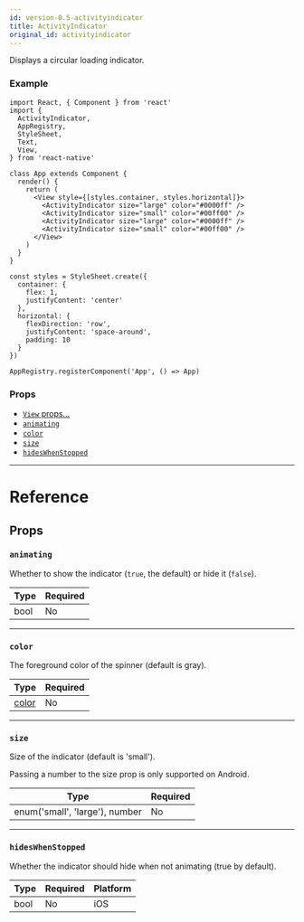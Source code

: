 ```yaml
---
id: version-0.5-activityindicator
title: ActivityIndicator
original_id: activityindicator
---
```


Displays a circular loading indicator.

### Example

```ReactNativeWebPlayer
import React, { Component } from 'react'
import {
  ActivityIndicator,
  AppRegistry,
  StyleSheet,
  Text,
  View,
} from 'react-native'

class App extends Component {
  render() {
    return (
      <View style={[styles.container, styles.horizontal]}>
        <ActivityIndicator size="large" color="#0000ff" />
        <ActivityIndicator size="small" color="#00ff00" />
        <ActivityIndicator size="large" color="#0000ff" />
        <ActivityIndicator size="small" color="#00ff00" />
      </View>
    )
  }
}

const styles = StyleSheet.create({
  container: {
    flex: 1,
    justifyContent: 'center'
  },
  horizontal: {
    flexDirection: 'row',
    justifyContent: 'space-around',
    padding: 10
  }
})

AppRegistry.registerComponent('App', () => App)
```

### Props

- [`View` props...](view.md#props)
- [`animating`](activityindicator.md#animating)
- [`color`](activityindicator.md#color)
- [`size`](activityindicator.md#size)
- [`hidesWhenStopped`](activityindicator.md#hideswhenstopped)

---

# Reference

## Props

### `animating`

Whether to show the indicator (`true`, the default) or hide it (`false`).

| Type | Required |
| ---- | -------- |
| bool | No       |

---

### `color`

The foreground color of the spinner (default is gray).

| Type               | Required |
| ------------------ | -------- |
| [color](colors.md) | No       |

---

### `size`

Size of the indicator (default is 'small').

Passing a number to the size prop is only supported on Android.

| Type                           | Required |
| ------------------------------ | -------- |
| enum('small', 'large'), number | No       |

---

### `hidesWhenStopped`

Whether the indicator should hide when not animating (true by default).

| Type | Required | Platform |
| ---- | -------- | -------- |
| bool | No       | iOS      |
